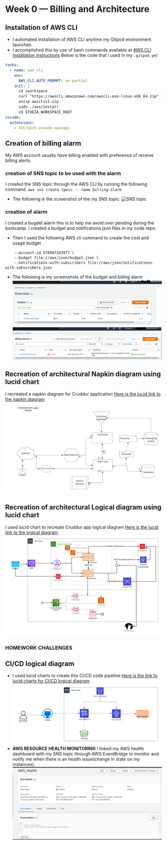 # Week 0 — Billing and Architecture
## Installation of AWS CLI
+ I automated installation of AWS CLI anytime my Gitpod environment launches.
+ I accomplished this by use of bash commands available at [AWS CLI Installation instructions](https://docs.aws.amazon.com/cli/latest/userguide/getting-started-install.html)
Below is the code that i used in my  ``.gitpod.yml``
```.yaml
tasks:
  - name: aws-cli
    env:
      AWS_CLI_AUTO_PROMPT: on-partial
    init: |
      cd /workspace
      curl "https://awscli.amazonaws.com/awscli-exe-linux-x86_64.zip" -o "awscliv2.zip"
      unzip awscliv2.zip
      sudo ./aws/install
      cd $THEIA_WORKSPACE_ROOT
vscode:
  extensions:
    - 42Crunch.vscode-openapi
```
## Creation of billing alarm
My AWS account usually have billing enabled with preference of receive billing alerts.
### creation of SNS topic to be used with the alarm
I created the SNS topic through the AWS CLI by running the following command.
``` aws sns create tpoic -- name billing-alarm ```
+ The following is the screenshot of the my SNS topic:
![SNS topic](/_docs/assets/SNS-topic.png)
### creation of alarm 
I created  a bugdet alarm this is to help me avoid over pending during the bootcamp.
i created a budget and notifications json files in my code repo.
+ Then I used the following AWS cli command to create the cost and usage budget
```aws budgets create-budget \
    --account-id 576997243977 \
    --budget file://aws/json/budget.json \
    --notifications-with-subscribers file://aws/json/notifications-with-subscribers.json
```
+ The following is my screenshots of the budget and billing alarm 
![MY bootcamp budget](/_docs/assets/budget.png)
![My billing-alarm-screenshot](/_docs/assets/Billing-alarm.png)
## Recreation of architectural Napkin diagram using lucid chart
I recreated a napkin diagram for Cruddur application
[Here is the lucid link to the napkin diagram](https://lucid.app/lucidchart/ac4e3a51-6dfd-4ffa-a6e4-791d4559a406/edit?viewport_loc=-246%2C-74%2C1707%2C701%2C0_0&invitationId=inv_eddda734-d330-4be9-b21b-38221b9423a5)
![Cruddur app napkin diagram](/_docs/assets/CRUDDUR_APP_napkin_diagram.png)
## Recreation of architectural Logical diagram using lucid chart
I used lucid chart to recreate Cruddur app logical diagram
[Here is the lucid link to the logical diagram](https://lucid.app/lucidchart/b896f0bc-bdb4-4ce6-84eb-9b58dcae3705/edit?viewport_loc=261%2C127%2C1735%2C713%2C0_0&invitationId=inv_4ac188af-3926-49d5-bf2d-09a48c0fa93b)
![Cruddur logical diagram](/_docs/assets/Phidelist_Omuya_cruddur_Logical_diagram.png)
### HOMEWORK CHALLENGES
## CI/CD logical diagram
+ I used lucid charts to create this CI/CD code pipeline [Here is the link to lucid charts for CI/CD logical diagram](https://lucid.app/lucidchart/ca27e965-b0eb-4568-97a2-4a0d8a8c43b9/edit?viewport_loc=-274%2C-368%2C1707%2C701%2C0_0&invitationId=inv_fc03974c-4b9b-465d-839d-635fd63d367f)
![CICD Logical diagram](/_docs/assets/Cruddur_CI_CD_diagram.png)
+ **AWS RESOURCE HEALTH MONITORING**
I linked my AWS health dashboard with my SNS topic through AWS EventBridge to monitor and notify me when there is an health issue(change in state on my instances).
![AWS heath](/_docs/assets/AWS-health-screenshot.png)

